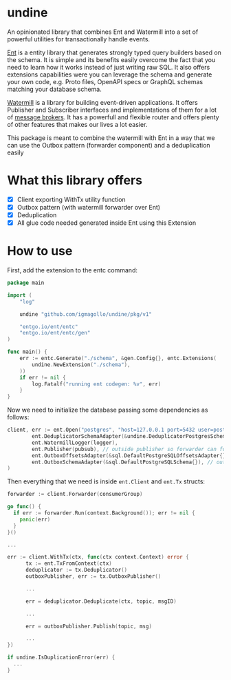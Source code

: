 # undine

An opinionated library that combines Ent and Watermill into a set of powerful utilities for transactionally handle events.

[Ent](https://entgo.io/) is a entity library that generates strongly typed query builders based on the schema. It is simple and its benefits easily overcome the fact that you need to learn how it works instead of just writing raw SQL. It also offers extensions capabilities were you can leverage the schema and generate your own code, e.g. Proto files, OpenAPI specs or GraphQL schemas matching your database schema.

[Watermill](https://watermill.io/) is a library for building event-driven applications. It offers Publisher and Subscriber interfaces and implementations of them for a lot of [message brokers](https://watermill.io/pubsubs/). It has a powerfull and flexible router and offers plenty of other features that makes our lives a lot easier.

This package is meant to combine the watermill with Ent in a way that we can use the Outbox pattern (forwarder component) and a deduplication easily

# What this library offers

- [x] Client exporting WithTx utility function
- [x] Outbox pattern (with watermill forwarder over Ent)
- [x] Deduplication
- [x] All glue code needed generated inside Ent using this Extension

# How to use

First, add the extension to the entc command:

```go
package main

import (
	"log"

	undine "github.com/igmagollo/undine/pkg/v1"

	"entgo.io/ent/entc"
	"entgo.io/ent/entc/gen"
)

func main() {
	err := entc.Generate("./schema", &gen.Config{}, entc.Extensions(
		undine.NewExtension("./schema"),
	))
	if err != nil {
		log.Fatalf("running ent codegen: %v", err)
	}
}

```

Now we need to initialize the database passing some dependencies as follows:
```go
client, err := ent.Open("postgres", "host=127.0.0.1 port=5432 user=postgres dbname=postgres password=postgres sslmode=disable",
		ent.DeduplicatorSchemaAdapter(&undine.DeduplicatorPostgresSchemaAdapter{}), // Deduplicator sql adapter
		ent.WatermillLogger(logger),
		ent.Publisher(pubsub), // outside publisher so forwarder can forward messages
		ent.OutboxOffsetsAdapter(&sql.DefaultPostgreSQLOffsetsAdapter{}), // outbox sql adapter
		ent.OutboxSchemaAdapter(&sql.DefaultPostgreSQLSchema{}), // outbox sql adapter
)
```

Then everything that we need is inside `ent.Client` and `ent.Tx` structs:
```go
forwarder := client.Forwarder(consumerGroup)

go func() {
  if err := forwarder.Run(context.Background()); err != nil {
    panic(err)
  }
}()

...

err := client.WithTx(ctx, func(ctx context.Context) error {
      tx := ent.TxFromContext(ctx)
      deduplicator := tx.Deduplicator()
      outboxPublisher, err := tx.OutboxPublisher()

      ...

      err = deduplicator.Deduplicate(ctx, topic, msgID)

      ...

      err = outboxPublisher.Publish(topic, msg)

      ...
})

if undine.IsDuplicationError(err) {
  ...
}
```
